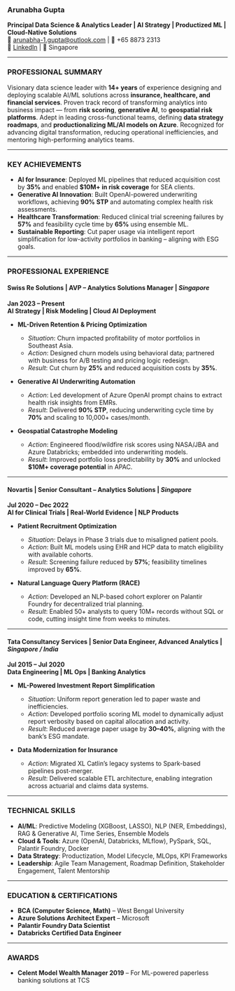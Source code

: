 ### **Arunabha Gupta**  
**Principal Data Science & Analytics Leader | AI Strategy | Productized ML | Cloud-Native Solutions**  
📧 arunabha-1.gupta@outlook.com | 📱 +65 8873 2313  
🔗 [LinkedIn](https://www.linkedin.com/in/arunabhagupta/) | 📍 Singapore  

---

### **PROFESSIONAL SUMMARY**  
Visionary data science leader with **14+ years** of experience designing and deploying scalable AI/ML solutions across **insurance, healthcare, and financial services**. Proven track record of transforming analytics into business impact — from **risk scoring**, **generative AI**, to **geospatial risk platforms**. Adept in leading cross-functional teams, defining **data strategy roadmaps**, and **productionalizing ML/AI models on Azure**. Recognized for advancing digital transformation, reducing operational inefficiencies, and mentoring high-performing analytics teams.

---

### **KEY ACHIEVEMENTS**  
- **AI for Insurance**: Deployed ML pipelines that reduced acquisition cost by **35%** and enabled **$10M+ in risk coverage** for SEA clients.  
- **Generative AI Innovation**: Built OpenAI-powered underwriting workflows, achieving **90% STP** and automating complex health risk assessments.  
- **Healthcare Transformation**: Reduced clinical trial screening failures by **57%** and feasibility cycle time by **65%** using ensemble ML.  
- **Sustainable Reporting**: Cut paper usage via intelligent report simplification for low-activity portfolios in banking – aligning with ESG goals.  

---

### **PROFESSIONAL EXPERIENCE**  

#### **Swiss Re Solutions** | AVP – Analytics Solutions Manager | *Singapore*  
**Jan 2023 – Present**  
**AI Strategy | Risk Modeling | Cloud AI Deployment**  

- **ML-Driven Retention & Pricing Optimization**  
  - *Situation*: Churn impacted profitability of motor portfolios in Southeast Asia.  
  - *Action*: Designed churn models using behavioral data; partnered with business for A/B testing and pricing logic redesign.  
  - *Result*: Cut churn by **25%** and reduced acquisition costs by **35%**.  

- **Generative AI Underwriting Automation**  
  - *Action*: Led development of Azure OpenAI prompt chains to extract health risk insights from EMRs.  
  - *Result*: Delivered **90% STP**, reducing underwriting cycle time by **70%** and scaling to 10,000+ cases/month.  

- **Geospatial Catastrophe Modeling**  
  - *Action*: Engineered flood/wildfire risk scores using NASA/JBA and Azure Databricks; embedded into underwriting models.  
  - *Result*: Improved portfolio loss predictability by **30%** and unlocked **$10M+ coverage potential** in APAC.  

---

#### **Novartis** | Senior Consultant – Analytics Solutions | *Singapore*  
**Jul 2020 – Dec 2022**  
**AI for Clinical Trials | Real-World Evidence | NLP Products**  

- **Patient Recruitment Optimization**  
  - *Situation*: Delays in Phase 3 trials due to misaligned patient pools.  
  - *Action*: Built ML models using EHR and HCP data to match eligibility with available cohorts.  
  - *Result*: Screening failure reduced by **57%**; feasibility timelines improved by **65%**.  

- **Natural Language Query Platform (RACE)**  
  - *Action*: Developed an NLP-based cohort explorer on Palantir Foundry for decentralized trial planning.  
  - *Result*: Enabled 50+ analysts to query 10M+ records without SQL or code, cutting insight time from weeks to minutes.  

---

#### **Tata Consultancy Services** | Senior Data Engineer, Advanced Analytics | *Singapore / India*  
**Jul 2015 – Jul 2020**  
**Data Engineering | ML Ops | Banking Analytics**  

- **ML-Powered Investment Report Simplification**  
  - *Situation*: Uniform report generation led to paper waste and inefficiencies.  
  - *Action*: Developed portfolio scoring ML model to dynamically adjust report verbosity based on capital allocation and activity.  
  - *Result*: Reduced average paper usage by **30–40%**, aligning with the bank’s ESG mandate.  

- **Data Modernization for Insurance**  
  - *Action*: Migrated XL Catlin’s legacy systems to Spark-based pipelines post-merger.  
  - *Result*: Delivered scalable ETL architecture, enabling integration across actuarial and claims data systems.

---

### **TECHNICAL SKILLS**  
- **AI/ML**: Predictive Modeling (XGBoost, LASSO), NLP (NER, Embeddings), RAG & Generative AI, Time Series, Ensemble Models  
- **Cloud & Tools**: Azure (OpenAI, Databricks, MLflow), PySpark, SQL, Palantir Foundry, Docker  
- **Data Strategy**: Productization, Model Lifecycle, MLOps, KPI Frameworks  
- **Leadership**: Agile Team Management, Roadmap Definition, Stakeholder Engagement, Talent Mentorship  

---

### **EDUCATION & CERTIFICATIONS**  
- **BCA (Computer Science, Math)** – West Bengal University  
- **Azure Solutions Architect Expert** – Microsoft  
- **Palantir Foundry Data Scientist**  
- **Databricks Certified Data Engineer**  

---

### **AWARDS**  
- **Celent Model Wealth Manager 2019** – For ML-powered paperless banking solutions at TCS  
